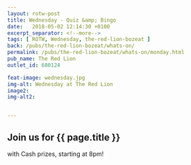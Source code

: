 ```yaml
---
layout: rotw-post
title: Wednesday - Quiz &amp; Bingo
date:   2018-05-02 12:14:30 +0100
excerpt_separator: <!--more-->
tags: [ ROTW, Wednesday, the-red-lion-bozeat ]
back: /pubs/the-red-lion-bozeat/whats-on/
permalink: /pubs/the-red-lion-bozeat/whats-on/monday.html
pub_name: The Red Lion
outlet_id: 680124

feat-image: wednesday.jpg
img-alt: Wednesday at The Red Lion
image2:
img-alt2:


---
```


<h2>Join us for {{ page.title }}</h2>
<p>with Cash prizes, starting at 8pm!</p>